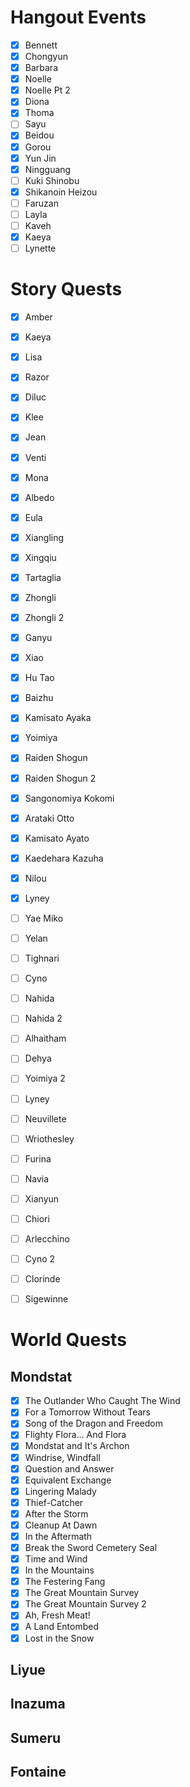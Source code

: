 # Hangout Events
- [x] Bennett
- [x] Chongyun
- [x] Barbara
- [x] Noelle
- [x] Noelle Pt 2
- [x] Diona
- [x] Thoma
- [ ] Sayu
- [x] Beidou
- [x] Gorou
- [x] Yun Jin
- [x] Ningguang
- [ ] Kuki Shinobu
- [x] Shikanoin Heizou
- [ ] Faruzan
- [ ] Layla
- [ ] Kaveh
- [x] Kaeya
- [ ] Lynette

# Story Quests
- [x] Amber
- [x] Kaeya 
- [x] Lisa
- [x] Razor
- [x] Diluc
- [x] Klee
- [x] Jean
- [x] Venti
- [x] Mona
- [x] Albedo
- [x] Eula
- [x] Xiangling
- [x] Xingqiu
- [x] Tartaglia
- [x] Zhongli
- [x] Zhongli 2
- [x] Ganyu
- [x] Xiao
- [x] Hu Tao
- [x] Baizhu
- [x] Kamisato Ayaka
- [x] Yoimiya
- [x] Raiden Shogun
- [x] Raiden Shogun 2
- [x] Sangonomiya Kokomi
- [x] Arataki Otto
- [x] Kamisato Ayato
- [x] Kaedehara Kazuha
- [x] Nilou
- [x] Lyney

- [ ] Yae Miko
- [ ] Yelan
- [ ] Tighnari
- [ ] Cyno
- [ ] Nahida
- [ ] Nahida 2
- [ ] Alhaitham
- [ ] Dehya
- [ ] Yoimiya 2
- [ ] Lyney
- [ ] Neuvillete
- [ ] Wriothesley
- [ ] Furina
- [ ] Navia
- [ ] Xianyun
- [ ] Chiori
- [ ] Arlecchino
- [ ] Cyno 2
- [ ] Clorinde
- [ ] Sigewinne

# World Quests
## Mondstat
- [x] The Outlander Who Caught The Wind
- [x] For a Tomorrow Without Tears
- [x] Song of the Dragon and Freedom
- [x] Flighty Flora... And Flora
- [x] Mondstat and It's Archon
- [x] Windrise, Windfall 
- [x] Question and Answer
- [x] Equivalent Exchange 
- [x] Lingering Malady
- [x] Thief-Catcher
- [x] After the Storm
- [x] Cleanup At Dawn
- [x] In the Aftermath
- [x] Break the Sword Cemetery Seal
- [x] Time and Wind
- [x] In the Mountains
- [x] The Festering Fang
- [x] The Great Mountain Survey
- [x] The Great Mountain Survey 2
- [x] Ah, Fresh Meat!
- [x] A Land Entombed
- [x] Lost in the Snow

## Liyue

## Inazuma

## Sumeru

## Fontaine




